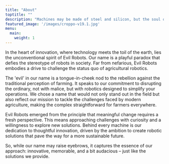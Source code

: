 ```yaml
---
title: "About"
toptitle: ""
description: "Machines may be made of steel and silicon, but the soul of robotics is in the creativity of its creators — Hiroshi Ishiguro."
featured_image: '/images/croppo-v19.1.jpg'
menu:
  main:
    weight: 1
---
```

In the heart of innovation, where technology meets the toil of the earth, lies the unconventional spirit of Evil Robots. Our name is a playful paradox that defies the stereotype of robots in society. Far from nefarious, Evil Robots embodies a drive to challenge the status quo of agricultural robotics.

The 'evil' in our name is a tongue-in-cheek nod to the rebellion against the traditional perception of farming. It speaks to our commitment to disrupting the ordinary, not with malice, but with robotics designed to simplify your operations. We chose a name that would not only stand out in the field but also reflect our mission to tackle the challenges faced by modern agriculture, making the complex straightforward for farmers everywhere.

Evil Robots emerged from the principle that meaningful change requires a fresh perspective. This means approaching challenges with curiosity and a willingness to explore new solutions. Behind every machine is our dedication to thoughtful innovation, driven by the ambition to create robotic solutions that pave the way for a more sustainable future.

So, while our name may raise eyebrows, it captures the essence of our approach: innovative, memorable, and a bit audacious – just like the solutions we provide.
